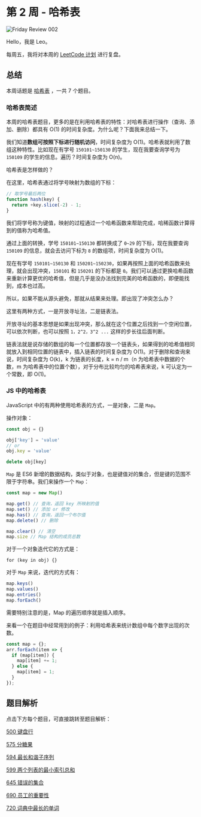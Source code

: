 # 第 2 周 - 哈希表


![Friday Review 002](https://w3fun-1253290453.cos.ap-chengdu.myqcloud.com/cattle/review/fr-002.jpg)


Hello，我是 Leo。

每周五，我将对本周的 [LeetCode 计划](/plan/monday-plan-002.html) 进行复盘。



## 总结

本周话题是 [哈希表](/art/hash.html) ，一共 7 个题目。



### 哈希表简述

本周的哈希表题目，更多的是在利用哈希表的特性：对哈希表进行操作（查询、添加、删除）都具有 O(1) 的时间复杂度。为什么呢？下面我来总结一下。

我们知道**数组可按照下标进行随机访问**，时间复杂度为 O(1)。哈希表就利用了数组这种特性。比如现在有学号 `150101~150130` 的学生，现在我要查询学号为 `150109` 的学生的信息。遍历？时间复杂度为 O(n)。

哈希表是怎样做的？

在这里，哈希表通过将学号映射为数组的下标：

```js
// 取学号最后两位
function hash(key) {
  return +key.slice(-2) - 1;
}
```

我们将学号称为键值，映射的过程通过一个哈希函数来帮助完成，哈稀函数计算得到的值称为哈希值。

通过上面的转换，学号 `150101~150130` 都转换成了 `0~29` 的下标，现在我要查询 `150109` 的信息，就会去访问下标为 `8` 的数组项，时间复杂度为 O(1)。

现在有学号 `150101~150130` 和 `150201~150230`，如果再按照上面的哈希函数来处理，就会出现冲突，`150101` 和 `150201` 的下标都是 `0`。我们可以通过更换哈希函数来重新计算更优的哈希值，但是几乎是没办法找到完美的哈希函数的，即便能找到，成本也过高。

所以，如果不能从源头避免，那就从结果来处理。即出现了冲突怎么办？

这里有两种方式，一是开放寻址法，二是链表法。

开放寻址的基本思想是如果出现冲突，那么就在这个位置之后找到一个空闲位置，可以依次判断，也可以按照 `1，2^2，3^2 ...` 这样的步长往后面判断。

链表法就是说存储的数组的每一个位置都存放一个链表头，如果得到的哈希值相同就放入到相同位置的链表中，插入链表的时间复杂度为 O(1)。对于删除和查询来说，时间复杂度为 O(k)，k 为链表的长度，k = n / m（n 为哈希表中数据的个数，m 为哈希表中的位置个数），对于分布比较均匀的哈希表来说，k 可认定为一个常数，即 O(1)。



### JS 中的哈希表

JavaScript 中的有两种使用哈希表的方式，一是对象，二是 `Map`。

操作对象：

```js
const obj = {}

obj['key'] = 'value'
// or
obj.key = 'value'

delete obj[key]
```



`Map` 是 ES6 新增的数据结构，类似于对象，也是键值对的集合，但是键的范围不限于字符串。我们来操作一个 `Map`：

```js
const map = new Map()

map.get() // 查询，返回 key 所映射的值
map.set() // 添加 or 修改
map.has() // 查询，返回一个布尔值
map.delete() // 删除

map.clear() // 清空
map.size // Map 结构的成员总数
```



对于一个对象迭代它的方式是：

```
for (key in obj) {}
```



对于 `Map` 来说，迭代的方式有：

```js
map.keys()
map.values()
map.entries()
map.forEach()
```

需要特别注意的是，Map 的遍历顺序就是插入顺序。



来看一个在题目中经常用到的例子：利用哈希表来统计数组中每个数字出现的次数。

```js
const map = {};
arr.forEach(item => {
  if (map[item]) {
    map[item] += 1;
  } else {
    map[item] = 1;
  }
});
```



## 题目解析

点击下方每个题目，可直接跳转至题目解析：

[500 键盘行](/solution/easy/500-keyboard-row.html)

[575 分糖果](/solution/easy/575-distribute-candies.html)

[594 最长和谐子序列](/solution/easy/594-longest-harmonious-subsequence.html)

[599 两个列表的最小索引总和](/solution/easy/599-minimum-index-sum-of-two-lists.html)

[645 错误的集合](/solution/easy/645-set-mismatch.html)

[690 员工的重要性]()

[720 词典中最长的单词](/solution/easy/720-longest-word-in-dictionary.html)
